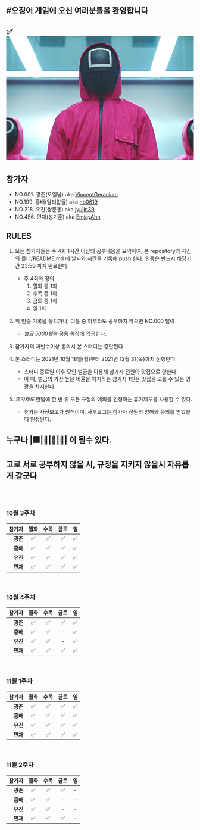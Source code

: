 #오징어 게임에 오신 여러분들을 환영합니다
---
✅![Square](./square.jpg)
----

## 참가자
- NO.001. 광준(오일남) aka [VincentGeranium](https://github.com/VincentGeranium)
- NO.199. 흥배(알리압둘) aka [hb0619](https://github.com/HEUNG-BAE-LEE)
- NO.218. 유진(쌍문동) aka [jyujin39](https://github.com/jyujin39)
- NO.456. 민재(성기훈) aka [EmjayAhn](https://github.com/emjayahn)

## RULES
1. 모든 참가자들은 주 4회 1시간 이상의 공부내용을 요약하여, 본 repository의
   자신의 폴더/README.md 에 날짜와 시간을 기록해 push 한다. 인증은 반드시
   해당기간 23:59 까지 완료한다.

	- 주 4회의 정의
		1. 월화 중 1회
		2. 수목 중 1회
		3. 금토 중 1회
		4. 일 1회


2. 위 인증 기록을 놓치거나, 이틀 중 하루라도 공부하지 않으면 NO.000 탈락
	- *벌금 5000원*을 공동 통장에 입금한다.


3. 참가자의 과반수이상 동의시 본 스터디는 중단된다.

4. 본 스터디는 2021년 10월 18일(월)부터 2021년 12월 31(목)까지 진행한다.
	- 스터디 종료일 이후 모인 벌금을 이용해 참가자 전원이 맛집으로 향한다.
	- 이 때, 벌금의 가장 높은 비율을 차지하는 참가자 1인은 맛집을 고를 수 있는
	영광을 차지한다.

5. *휴가제도* 한달에 한 번 위 모든 규정의 예외를 인정하는 휴가제도를 사용할 수
   있다. 
	- 휴가는 사전보고가 원칙이며, 사후보고는 참가자 전원의 양해와 동의를 받았을
	때 인정된다.



## 누구나 |🟥|🔺|🔴|🦓| 이 될수 있다.
## 고로 서로 공부하지 않을 시, 규정을 지키지 않을시 자유롭게 갈군다

<br><br>

### 10월 3주차

|참가자|월화|수목|금토|일|
|---:|:---:|:---:|:---:|:---:|
|**광준**| ✅ | ✅ | ✅ | ✅ | 
|**흥배**| ✅ | ✅ | ✅ | ✅ |
|**유진**| ✅ | ✅ | ✅ | ✅ |
|**민재**| ✅ | ✅ | ✅ | ✅ |
<br>

### 10월 4주차

|참가자|월화|수목|금토|일|
|---:|:---:|:---:|:---:|:---:|
|**광준**| ✅ | ✅ | ✅ |   ✅ |
|**흥배**| ✅ | ✅ | - |   ✅ |
|**유진**| ✅ | ✅ |-  |   ✅ |
|**민재**| ✅ | ✅ | ✅  | ✅ |
<br>

### 11월 1주차
|참가자|월화|수목|금토|일|
|---:|:---:|:---:|:---:|:---:|
|**광준**| ✅ | ✅ | ✅ | ✅ |
|**흥배**| ✅ | ✅ | ✅ | ✅ |
|**유진**| ✅ | ✅ | ✅ | ✅ |
|**민재**|✅ | ✅ | ✅ | ✅ |
<br>

### 11월 2주차
|참가자|월화|수목|금토|일|
|---:|:---:|:---:|:---:|:---:|
|**광준**| ✅ | ✅ | ✅ | - |
|**흥배**| ✅ | ✅ | - | - |
|**유진**| ✅ | ✅ | - | - |
|**민재**| ✅ | ✅ | ✅ | - |
